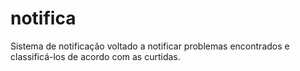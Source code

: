 # notifica
Sistema de notificação voltado a notificar problemas encontrados e classificá-los de acordo com as curtidas.
